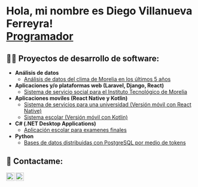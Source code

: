 <h1>Hola, mi nombre es Diego Villanueva Ferreyra! <br/><a href="https://github.com/DiegoVF1391">Programador</a> </h1>

<h2>👨‍💻 Proyectos de desarrollo de software:</h2>

- <b>Análisis de datos</b>
  - [Análisis de datos del clima de Morelia en los últimos 5 años](https://github.com/DiegoVF1391/AnalisisDelClimaDeMorelia)
- <b>Aplicaciones y/o plataformas web (Laravel, Django, React)</b>
  - [Sistema de servicio social para el Instituto Tecnológico de Morelia](https://github.com/DiegoVF1391/SistemaServicioSocial_ITM)
- <b>Aplicaciones moviles (React Native y Kotlin)</b>
  - [Sistema de servicios para una universidad (Versión móvil con React Native)](https://github.com/DiegoVF1391/ServiciosEscolares_Movil)
  - [Sistema escolar (Versión móvil con Kotlin)](https://github.com/DiegoVF1391/SistemaEscolar_Android)
- <b>C# (.NET Desktop Applications)</b>
  - [Aplicación escolar para examenes finales](https://github.com/DiegoVF1391/AplicacionEscolar)
- <b>Python</b>
  - [Bases de datos distribuidas con PostgreSQL por medio de tokens](https://github.com/DiegoVF1391/BasesDatosDistribuidas)

<h2> 🤳 Contactame:</h2>

[<img align="left" alt="Diego Villanueva Ferreyra | GitHub" width="22px" src="https://cdn.jsdelivr.net/npm/simple-icons@v3/icons/github.svg" />][github]
[<img align="left" alt="Diego Villanueva Ferreyra | LinkedIn" width="22px" src="https://cdn.jsdelivr.net/npm/simple-icons@v3/icons/linkedin.svg" />][linkedin]

[github]: https://github.com/DiegoVF1391
[linkedin]: https://www.linkedin.com/in/diego-villanueva-ferreyra-5797b8264/

<!--
**DiegoVF1391/DiegoVF1391** is a ✨ _special_ ✨ repository because its `README.md` (this file) appears on your GitHub profile.

Here are some ideas to get you started:

- 🔭 I’m currently working on ...
- 🌱 I’m currently learning ...
- 👯 I’m looking to collaborate on ...
- 🤔 I’m looking for help with ...
- 💬 Ask me about ...
- 📫 How to reach me: ...
- 😄 Pronouns: ...
- ⚡ Fun fact: ...
-->

